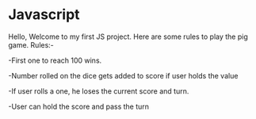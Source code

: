 # Javascript
Hello, Welcome to my first JS project. Here are some rules to play the pig game.
Rules:-

-First one to reach 100 wins.

-Number rolled on the dice gets added to score if user holds the value

-If user rolls a one, he loses the current score and turn.

-User can hold the score and pass the turn

